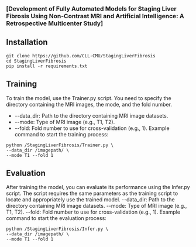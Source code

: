 ### [Development of Fully Automated Models for Staging Liver Fibrosis Using Non-Contrast MRI and Artificial Intelligence: A Retrospective Multicenter Study]

## Installation
```
git clone https://github.com/CLL-CMU/StagingLiverFibrosis
cd StagingLiverFibrosis
pip install -r requirements.txt

```

## Training
To train the model, use the Trainer.py script. You need to specify the directory containing the MRI images, the mode, and the fold number.
- --data_dir: Path to the directory containing MRI image datasets.
- --mode: Type of MRI image (e.g., T1, T2).
- --fold: Fold number to use for cross-validation (e.g., 1).
Example command to start the training process:
```
python /StagingLiverFibrosis/Trainer.py \
--data_dir /imagepath/ \
--mode T1 --fold 1 

```
## Evaluation
After training the model, you can evaluate its performance using the Infer.py script. The script requires the same parameters as the training script to locate and appropriately use the trained model.
--data_dir: Path to the directory containing MRI image datasets.
--mode: Type of MRI image (e.g., T1, T2).
--fold: Fold number to use for cross-validation (e.g., 1).
Example command to start the evaluation process:


```
python /StagingLiverFibrosis/Infer.py \
--data_dir /imagepath/ \
--mode T1 --fold 1
```
